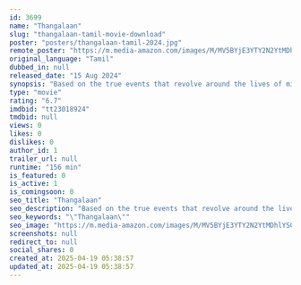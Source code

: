 ```yaml
---
id: 3699
name: "Thangalaan"
slug: "thangalaan-tamil-movie-download"
poster: "posters/thangalaan-tamil-2024.jpg"
remote_poster: "https://m.media-amazon.com/images/M/MV5BYjE3YTY2N2YtMDhlYS00NWIwLWE2YWItODExN2ZlNzk0ZDRmXkEyXkFqcGc@._V1_SX300.jpg"
original_language: "Tamil"
dubbed_in: null
released_date: "15 Aug 2024"
synopsis: "Based on the true events that revolve around the lives of mine workers in the Kolar Gold Fields, Karnataka."
type: "movie"
rating: "6.7"
imdbid: "tt23018924"
tmdbid: null
views: 0
likes: 0
dislikes: 0
author_id: 1
trailer_url: null
runtime: "156 min"
is_featured: 0
is_active: 1
is_comingsoon: 0
seo_title: "Thangalaan"
seo_description: "Based on the true events that revolve around the lives of mine workers in the Kolar Gold Fields, Karnataka."
seo_keywords: "\"Thangalaan\""
seo_image: "https://m.media-amazon.com/images/M/MV5BYjE3YTY2N2YtMDhlYS00NWIwLWE2YWItODExN2ZlNzk0ZDRmXkEyXkFqcGc@._V1_SX300.jpg"
screenshots: null
redirect_to: null
social_shares: 0
created_at: 2025-04-19 05:38:57
updated_at: 2025-04-19 05:38:57
---
```


